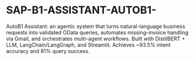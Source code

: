 # SAP-B1-ASSISTANT-AUTOB1-
AutoB1 Assistant: an agentic system that turns natural-language business requests into validated OData queries, automates missing-invoice handling via Gmail, and orchestrates multi-agent workflows. Built with DistilBERT + LLM, LangChain/LangGraph, and Streamlit. Achieves ~93.5% intent accuracy and 81% query success.
